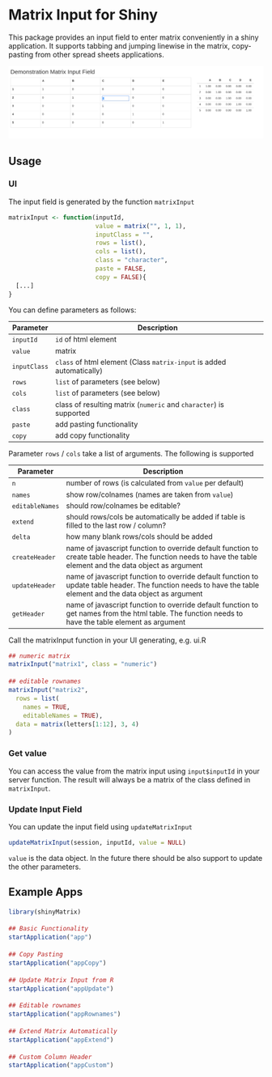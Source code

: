 # Matrix Input for Shiny

This package provides an input field to enter matrix conveniently in a shiny application. It supports tabbing and jumping linewise in the matrix, copy-pasting from other spread sheets applications.

![Screenshot Simple Matrix](https://github.com/INWTlab/shiny-matrix/raw/master/screenshot1.png)

## Usage

### UI

The input field is generated by the function `matrixInput`

```r
matrixInput <- function(inputId,
                        value = matrix("", 1, 1),
                        inputClass = "",
                        rows = list(),
                        cols = list(),
                        class = "character",
                        paste = FALSE,
                        copy = FALSE){
  [...]
}
```
You can define parameters as follows:

| Parameter | Description |
|-|-|
| `inputId` | `id` of html element |
| `value` | matrix |
| `inputClass` | `class` of html element (Class `matrix-input` is added automatically) |
| `rows` | `list` of parameters (see below) |
| `cols` | `list` of parameters (see below) |
| `class` | class of resulting matrix (`numeric` and `character`) is supported |
| `paste` | add pasting functionality |
| `copy` | add copy functionality |

Parameter `rows` / `cols` take a list of arguments. The following is supported

| Parameter | Description |
|-|-|
|`n`| number of rows (is calculated from `value` per default) |
|`names`| show row/colnames (names are taken from `value`)|
|`editableNames`| should row/colnames be editable? |
| `extend`| should rows/cols be automatically be added if table is filled to the last row / column? |
| `delta` | how many blank rows/cols should be added 
| `createHeader` | name of javascript function to override default function to create table header. The function needs to have the table element and the data object as argument
| `updateHeader` | name of javascript function to override default function to update table header. The function needs to have the table element and the data object as argument
| `getHeader` | name of javascript function to override default function to get names from the html table. The function needs to have the table element as argument |

Call the matrixInput function in your UI generating, e.g. ui.R

```r
## numeric matrix
matrixInput("matrix1", class = "numeric")

## editable rownames
matrixInput("matrix2",
  rows = list(
    names = TRUE,
    editableNames = TRUE),
  data = matrix(letters[1:12], 3, 4)
)
```
### Get value

You can access the value from the matrix input using `input$inputId` in your server function. The result will always be a matrix of the class defined in `matrixInput`.


### Update Input Field

You can update the input field using `updateMatrixInput`

```r
updateMatrixInput(session, inputId, value = NULL)
```

`value` is the data object. In the future there should be also support to update the other parameters.

## Example Apps
```r
library(shinyMatrix)

## Basic Functionality
startApplication("app")

## Copy Pasting
startApplication("appCopy")

## Update Matrix Input from R
startApplication("appUpdate")

## Editable rownames
startApplication("appRownames")

## Extend Matrix Automatically
startApplication("appExtend")

## Custom Column Header 
startApplication("appCustom")
```

